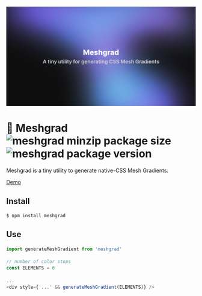 <p align="center">
<img src="./website/public/static/og.png" />
</p>

# 🎨 Meshgrad ![meshgrad minzip package size](https://img.shields.io/bundlephobia/minzip/meshgrad) ![meshgrad package version](https://img.shields.io/npm/v/meshgrad.svg?colorB=blue)

Meshgrad is a tiny utility to generate native-CSS Mesh Gradients.

[Demo](https://meshgrad.cretu.dev/)

## Install

```bash
$ npm install meshgrad
```

## Use

```js
import generateMeshGradient from 'meshgrad'

// number of color stops
const ELEMENTS = 6

...
<div style={'...' && generateMeshGradient(ELEMENTS)} />
```
